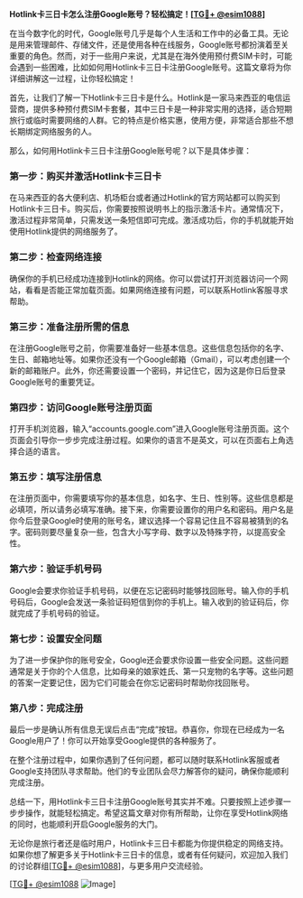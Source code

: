 **Hotlink卡三日卡怎么注册Google账号？轻松搞定！[[TG💪+ @esim1088](https://t.me/s/esim1088)]**

在当今数字化的时代，Google账号几乎是每个人生活和工作中的必备工具。无论是用来管理邮件、存储文件，还是使用各种在线服务，Google账号都扮演着至关重要的角色。然而，对于一些用户来说，尤其是在海外使用预付费SIM卡时，可能会遇到一些困难，比如如何用Hotlink卡三日卡注册Google账号。这篇文章将为你详细讲解这一过程，让你轻松搞定！

首先，让我们了解一下Hotlink卡三日卡是什么。Hotlink是一家马来西亚的电信运营商，提供多种预付费SIM卡套餐，其中三日卡是一种非常实用的选择，适合短期旅行或临时需要网络的人群。它的特点是价格实惠，使用方便，非常适合那些不想长期绑定网络服务的人。

那么，如何用Hotlink卡三日卡注册Google账号呢？以下是具体步骤：

### **第一步：购买并激活Hotlink卡三日卡**
在马来西亚的各大便利店、机场柜台或者通过Hotlink的官方网站都可以购买到Hotlink卡三日卡。购买后，你需要按照说明书上的指示激活卡片。通常情况下，激活过程非常简单，只需发送一条短信即可完成。激活成功后，你的手机就能开始使用Hotlink提供的网络服务了。

### **第二步：检查网络连接**
确保你的手机已经成功连接到Hotlink的网络。你可以尝试打开浏览器访问一个网站，看看是否能正常加载页面。如果网络连接有问题，可以联系Hotlink客服寻求帮助。

### **第三步：准备注册所需的信息**
在注册Google账号之前，你需要准备好一些基本信息。这些信息包括你的名字、生日、邮箱地址等。如果你还没有一个Google邮箱（Gmail），可以考虑创建一个新的邮箱账户。此外，你还需要设置一个密码，并记住它，因为这是你日后登录Google账号的重要凭证。

### **第四步：访问Google账号注册页面**
打开手机浏览器，输入“accounts.google.com”进入Google账号注册页面。这个页面会引导你一步步完成注册过程。如果你的语言不是英文，可以在页面右上角选择合适的语言。

### **第五步：填写注册信息**
在注册页面中，你需要填写你的基本信息，如名字、生日、性别等。这些信息都是必填项，所以请务必填写准确。接下来，你需要设置你的用户名和密码。用户名是你今后登录Google时使用的账号名，建议选择一个容易记住且不容易被猜到的名字。密码则要尽量复杂一些，包含大小写字母、数字以及特殊字符，以提高安全性。

### **第六步：验证手机号码**
Google会要求你验证手机号码，以便在忘记密码时能够找回账号。输入你的手机号码后，Google会发送一条验证码短信到你的手机上。输入收到的验证码后，你就完成了手机号码的验证。

### **第七步：设置安全问题**
为了进一步保护你的账号安全，Google还会要求你设置一些安全问题。这些问题通常是关于你的个人信息，比如母亲的娘家姓氏、第一只宠物的名字等。这些问题的答案一定要记住，因为它们可能会在你忘记密码时帮助你找回账号。

### **第八步：完成注册**
最后一步是确认所有信息无误后点击“完成”按钮。恭喜你，你现在已经成为一名Google用户了！你可以开始享受Google提供的各种服务了。

在整个注册过程中，如果你遇到了任何问题，都可以随时联系Hotlink客服或者Google支持团队寻求帮助。他们的专业团队会尽力解答你的疑问，确保你能顺利完成注册。

总结一下，用Hotlink卡三日卡注册Google账号其实并不难。只要按照上述步骤一步步操作，就能轻松搞定。希望这篇文章对你有所帮助，让你在享受Hotlink网络的同时，也能顺利开启Google服务的大门。

无论你是旅行者还是临时用户，Hotlink卡三日卡都能为你提供稳定的网络支持。如果你想了解更多关于Hotlink卡三日卡的信息，或者有任何疑问，欢迎加入我们的讨论群组[[TG💪+ @esim1088](https://t.me/s/esim1088)]，与更多用户交流经验。

[[TG💪+ @esim1088](https://t.me/s/esim1088) ![Image](https://i.postimg.cc/4NQfJmqS/Snipaste-2025-05-13-00-14-12.png)]